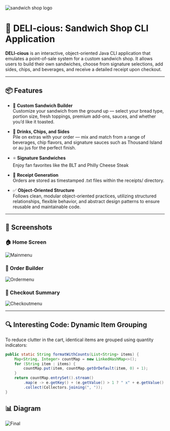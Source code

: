 ![sandwich shop logo](https://github.com/user-attachments/assets/4b383c82-584a-4a99-a22f-9da4685625be)
# 🥪 DELI-cious: Sandwich Shop CLI Application

**DELI-cious** is an interactive, object-oriented Java CLI application that emulates a point-of-sale system for a custom sandwich shop. It allows users to build their own sandwiches, choose from signature selections, add sides, chips, and beverages, and receive a detailed receipt upon checkout.

---

## 📦 Features

- 🍞 **Custom Sandwich Builder**  
Customize your sandwich from the ground up — select your bread type, portion size, fresh toppings, premium add-ons, sauces, and whether you’d like it toasted.

- 🥤 **Drinks, Chips, and Sides**  
  Pile on extras with your order — mix and match from a range of beverages, chip flavors, and signature sauces such as Thousand Island or au jus for the perfect finish.

- ⭐ **Signature Sandwiches**  
  Enjoy fan favorites like the BLT and Philly Cheese Steak

- 🧾 **Receipt Generation**  
  Orders are stored as timestamped .txt files within the receipts/ directory.

- ✅ **Object-Oriented Structure**  
Follows clean, modular object-oriented practices, utilizing structured relationships, flexible behavior, and abstract design patterns to ensure reusable and maintainable code.

---

## 📸 Screenshots

### 🏠 Home Screen  
![Mainmenu](https://github.com/user-attachments/assets/304dc055-4fce-4ab9-88ff-55172f52e217)

### 🛒 Order Builder 
![Ordermenu](https://github.com/user-attachments/assets/85fc2d66-65ff-420e-b304-e8b7796f44d9)

### 🧾 Checkout Summary  
![Checkoutmenu](https://github.com/user-attachments/assets/b3c89eb2-d9ea-450e-a53d-baab31d8ad5a)

---

## 🔍 Interesting Code: Dynamic Item Grouping

To reduce clutter in the cart, identical items are grouped using quantity indicators:

```java
public static String formatWithCounts(List<String> items) {
    Map<String, Integer> countMap = new LinkedHashMap<>();
    for (String item : items) {
        countMap.put(item, countMap.getOrDefault(item, 0) + 1);
    }
    return countMap.entrySet().stream()
        .map(e -> e.getKey() + (e.getValue() > 1 ? " x" + e.getValue() : ""))
        .collect(Collectors.joining(", "));
}
```
## 📊 Diagram
![Final](https://github.com/user-attachments/assets/eeeae936-ea33-48a2-ac89-d0f3db86cf93)
